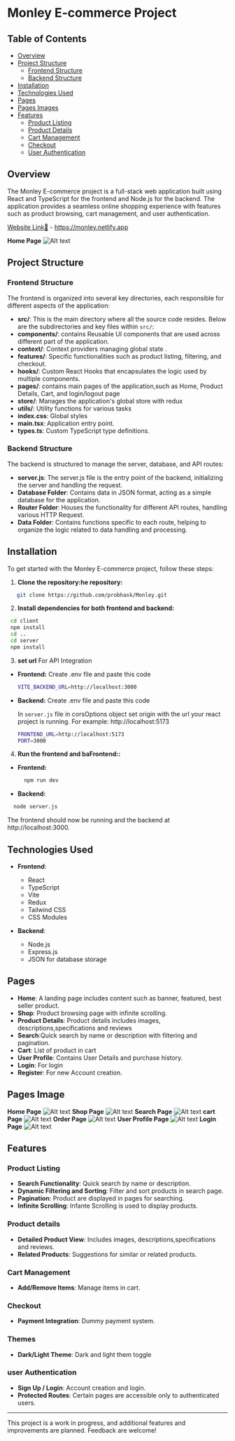 # Monley E-commerce Project

## Table of Contents

- [Overview](#overview)
- [Project Structure](#project-structure)
  - [Frontend Structure](#frontend-structure)
  - [Backend Structure](#backend-structure)
- [Installation](#installation)
- [Technologies Used](#technologies-used)
- [Pages](#pages)
- [Pages Images](#pages-image)
- [Features](#features)
  - [Product Listing](#product-listing)
  - [Product Details](#product-details)
  - [Cart Management](#cart-management)
  - [Checkout](#checkout)
  - [User Authentication](#user-authentication)

## Overview

The Monley E-commerce project is a full-stack web application built using React and TypeScript for the frontend and Node.js for the backend. The application provides a seamless online shopping experience with features such as product browsing, cart management, and user authentication.

[Website Link🔗](https://monley.netlify.app) - https://monley.netlify.app

**Home Page**
![Alt text](./website-images/home.png)

## Project Structure

### Frontend Structure

The frontend is organized into several key directories, each responsible for different aspects of the application:

- **src/**: This is the main directory where all the source code resides. Below are the subdirectories and key files within `src/`:
- **components/**: contains Reusable UI components that are used across different part of the application.
- **context/**: Context providers managing global state .
- **features/**: Specific functionalities such as product listing, filtering, and checkout.
- **hooks/**: Custom React Hooks that encapsulates the logic used by multiple components.
- **pages/**: contains main pages of the application,such as Home, Product Details, Cart, and login/logout page
- **store/**: Manages the application's global store with redux
- **utils/**: Utility functions for various tasks
- **index.css**: Global styles
- **main.tsx**: Application entry point.
- **types.ts**: Custom TypeScript type definitions.

### Backend Structure

The backend is structured to manage the server, database, and API routes:

- **server.js**: The server.js file is the entry point of the backend, initializing the server and handling the request.
- **Database Folder**: Contains data in JSON format, acting as a simple database for the application.
- **Router Folder**: Houses the functionality for different API routes, handling various HTTP Request.
- **Data Folder**: Contains functions specific to each route, helping to organize the logic related to data handling and processing.

## Installation

To get started with the Monley E-commerce project, follow these steps:

1. **Clone the repository:he repository:**

```bash
   git clone https://github.com/probhask/Monley.git
```

2. **Install dependencies for both frontend and backend:**

```bash
 cd client
 npm install
 cd ..
 cd server
 npm install
```

3. **set url**
   For API Integration

- **Frontend:**
  Create .env file and paste this code

  ```bash
  VITE_BACKEND_URL=http://localhost:3000
  ```

- **Backend:**
  Create .env file and paste this code

  In `server.js` file in corsOptions object set origin with the url your react project is running. For example: http://localhost:5173

  ```bash
  FRONTEND_URL=http://localhost:5173
  PORT=3000
  ```

4. **Run the frontend and baFrontend::**

- **Frontend:**

  ```bash
    npm run dev
  ```

- **Backend:**

```bash
  node server.js
```

The frontend should now be running and the backend at http://localhost:3000.

## Technologies Used

- **Frontend**:

  - React
  - TypeScript
  - Vite
  - Redux
  - Tailwind CSS
  - CSS Modules

- **Backend**:

  - Node.js
  - Express.js
  - JSON for database storage

## Pages

- **Home**: A landing page includes content such as banner, featured, best seller product.
- **Shop**: Product browsing page with infinite scrolling.
- **Product Details**: Product details includes images, descriptions,specifications and reviews
- **Search**:Quick search by name or description with filtering and pagination.
- **Cart**: List of product in cart
- **User Profile**: Contains User Details and purchase history.
- **Login**: For login
- **Register**: For new Account creation.

## Pages Image

**Home Page**
![Alt text](./website-images/home.png)
**Shop Page**
![Alt text](./website-images/shop.png)
**Search Page**
![Alt text](./website-images/search.png)
**cart Page**
![Alt text](./website-images/cart.png)
**Order Page**
![Alt text](./website-images/order.png)
**User Profile Page**
![Alt text](./website-images/profile.png)
**Login Page**
![Alt text](./website-images/login.png)

## Features

### Product Listing

- **Search Functionality**: Quick search by name or description.
- **Dynamic Filtering and Sorting**: Filter and sort products in search page.
- **Pagination**: Product are displayed in pages for searching.
- **Infinite Scrolling**: Infante Scrolling is used to display products.

### Product details

- **Detailed Product View**: Includes images, descriptions,specifications and reviews.
- **Related Products**: Suggestions for similar or related products.

### Cart Management

- **Add/Remove Items**: Manage items in cart.

### Checkout

- **Payment Integration**: Dummy payment system.

### Themes

- **Dark/Light Theme**: Dark and light them toggle

### user Authentication

- **Sign Up / Login**: Account creation and login.
- **Protected Routes**: Certain pages are accessible only to authenticated users.

---

This project is a work in progress, and additional features and improvements are planned. Feedback are welcome!
